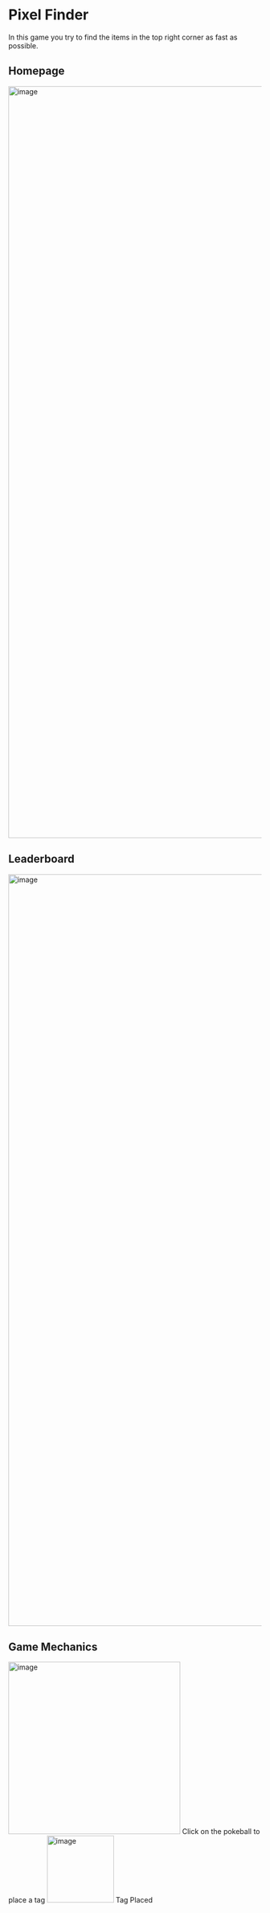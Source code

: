 # Pixel Finder
In this game you try to find the items in the top right corner as fast as possible.

## Homepage 
<img width="1492" alt="image" src="https://github.com/whuang1101/photo-tagging/assets/91977590/bc34a70a-9694-43d1-a6bb-df8cc85eb5c8">

## Leaderboard
<img width="1492" alt="image" src="https://github.com/whuang1101/photo-tagging/assets/91977590/b19a4559-f039-496d-85f3-e2de6095c39c">

## Game Mechanics
<img width="342" alt="image" src="https://github.com/whuang1101/photo-tagging/assets/91977590/eb3aaac9-e9d4-4c82-b7ec-50f1431e770e">
Click on the pokeball to place a tag 
<img width="133" alt="image" src="https://github.com/whuang1101/photo-tagging/assets/91977590/20aa4f91-41b2-41c6-9918-413a4712759c">
Tag Placed

